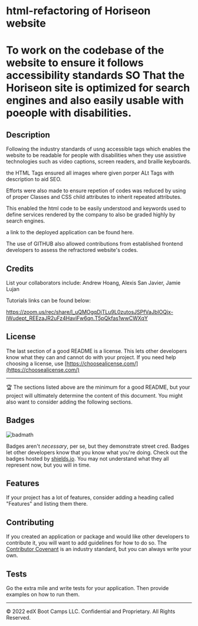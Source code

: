 # html-refactoring of Horiseon website

# To work on the  codebase of the website to ensure it follows accessibility standards SO That the Horiseon site is optimized for search engines and also easily usable with poeople with disabilities.


## Description 


Following the industry standards of usng accessible tags which enables the website to be readable  for people with disabilities when they use assistive technologies such as video captions, screen readers, and braille keyboards.

the HTML Tags ensured all images where given porper ALt Tags with description to aid SEO.

Efforts were also made to ensure repetion of codes was reduced by using of proper Classes and CSS child attributes to inherit repeated attributes. 

This enabled the html code to be easily understood and keywords used to define services rendered by the company to also be graded highly by search engines.



a link to the deployed application can be found here.

The use of GITHUB also allowed contributions from established frontend developers to assess the refractored website's codes. 



## Credits

List your collaborators include: Andrew Hoang, Alexis San Javier, Jamie Lujan


 Tutorials links can be found below:

https://zoom.us/rec/share/l_uQMOgqDjTLu9L0zutosJSPfVaJbIOQjx-lWudept_REEzaJR2uFz4HaviFw6qn.T5pQkfas1wwCWXqY

## License

The last section of a good README is a license. This lets other developers know what they can and cannot do with your project. If you need help choosing a license, use [https://choosealicense.com/](https://choosealicense.com/)


---

🏆 The sections listed above are the minimum for a good README, but your project will ultimately determine the content of this document. You might also want to consider adding the following sections.

## Badges

![badmath](https://img.shields.io/github/languages/top/nielsenjared/badmath)

Badges aren't _necessary_, per se, but they demonstrate street cred. Badges let other developers know that you know what you're doing. Check out the badges hosted by [shields.io](https://shields.io/). You may not understand what they all represent now, but you will in time.

## Features

If your project has a lot of features, consider adding a heading called "Features" and listing them there.

## Contributing

If you created an application or package and would like other developers to contribute it, you will want to add guidelines for how to do so. The [Contributor Covenant](https://www.contributor-covenant.org/) is an industry standard, but you can always write your own.

## Tests

Go the extra mile and write tests for your application. Then provide examples on how to run them.

---

© 2022 edX Boot Camps LLC. Confidential and Proprietary. All Rights Reserved.

